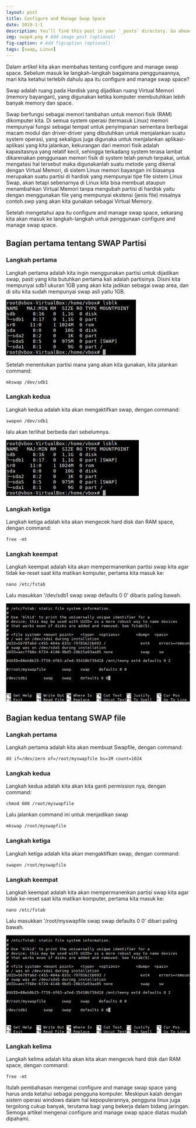 ```yaml
---
layout: post 
title: Configure and Manage Swap Space
date: 2019-1-1
description: You’ll find this post in your `_posts` directory. Go ahead and edit it and re-build the site to see your changes. # Add post description (optional)
img: swap4.png # Add image post (optional)
fig-caption: # Add figcaption (optional)
tags: [swap, Linux]
---
```


Dalam artikel kita akan membahas tentang configure and manage swap space. Sebelum masuk ke langkah-langkah bagaimana penggunaannya, mari kita ketahui terlebih dahulu apa itu configure and manage swap space?

Swap adalah ruang pada Hardisk yang dijadikan ruang Virtual Memori (memory bayangan), yang digunakan ketika komputer membutuhkan lebih banyak memory dan space.

Swap berfungsi sebagai memori tambahan untuk memori fisik (RAM) dikomputer kita. Di semua system operasi (termasuk Linux) memori mempunyai fungsi sebagai tempat untuk penyimpanan sementara berbagai macam modul dan driver-driver yang dibutuhkan untuk menjalankan suatu system operasi, yang sekaligus juga digunaka untuk menjalankan aplikasi-aplikasi yang kita jalankan, kekurangan dari memori fisik adalah kapasitasnya yang relatif kecil, sehingga terkadang system terasa lambat dikarenakan penggunaan memori fisik di system telah penuh terpakai, untuk mengatasi hal tersebut maka digunakanlah suatu metode yang dikenal dengan Virtual Memori, di sistem Linux memori bayangan ini biasanya merupakan suatu partisi di hardisk yang mempunyai tipe file sistem Linux Swap, akan tetapi sebenarnya di Linux kita bisa membuat ataupun menambahkan Virtual Memori tanpa mengubah partisi di hardisk yaitu dengan menggunakan file yang mempunyai ekstensi (jenis file) misalnya contoh.swp yang akan kita gunakan sebagai Virtual Memory.

Setelah mengetahui apa itu configure and manage swap space, sekarang kita akan masuk ke langkah-langkah untuk penggunaan configure and manage swap space.

## Bagian pertama tentang SWAP Partisi

### Langkah pertama
Langkah pertama adalah kita ingin menggunakan partisi untuk dijadikan swap, pasti yang kita butuhkan pertama kali adalah partisinya. Disini kita mempunyai sdb1 ukuran 1GB yang akan kita jadikan sebagai swap area, dan di situ kita sudah mempunyai swap asli yaitu 1GB.

<img src="/assets/img/swap.png">

Setelah menentukan partisi mana yang akan kita gunakan, kita jalankan command:

	mkswap /dev/sdb1

### Langkah kedua
Langkah kedua adalah kita akan mengaktifkan swap, dengan command:

	swapon /dev/sdb1

lalu akan terlihat berbeda dari sebelumnya.

<img src="/assets/img/swap2.png">

### Langkah ketiga
Langkah ketiga adalah kita akan mengecek hard disk dan RAM space, dengan command: 

	free -mt

### Langkah keempat
Langkah keempat adalah kita akan mempermanenkan partisi swap kita agar tidak ke-reset saat kita matikan komputer, pertama kita masuk ke:

	nano /etc/fstab

Lalu masukkan '/dev/sdb1 swap swap defaults 0 0' dibaris paling bawah.

<img src="/assets/img/swap3.png">	

## Bagian kedua tentang SWAP file

### Langkah pertama
Langkah pertama adalah kita akan membuat Swapfile, dengan command:

	dd if=/dev/zero of=/root/myswapfile bs=1M count=1024

### Langkah kedua
Langkah kedua adalah kita akan kita ganti permission nya, dengan command:

	chmod 600 /root/myswapfile

Lalu jalankan command ini untuk menjadikan swap

	mkswap /root/myswapfile

### Langkah ketiga
Langkah ketiga adalah kita akan mengaktifkan swap, dengan command:

	swapon /root/myswapfile

### Langkah keempat
Langkah keempat adalah kita akan mempermanenkan partisi swap kita agar tidak ke-reset saat kita matikan komputer, pertama kita masuk ke:

	nano /etc/fstab

Lalu masukkan '/root/myswapfile swap swap defaults 0 0' dibari paling bawah.

<img src="/assets/img/swap3.png">

### Langkah kelima
Langkah kelima adalah kita akan kita akan mengecek hard disk dan RAM space, dengan command: 

	free -mt

Itulah pembahasan mengenai configure and manage swap space yang harus anda ketahui sebagai pengguna komputer. Meskipun kalah dengan sistem operasi windows dalam hal kepopulerannya, pengguna linux juga tergolong cukup banyak, terutama bagi yang bekerja dalam bidang jaringan. Semoga artikel mengenai configure and manage swap space diatas mudah dipahami.